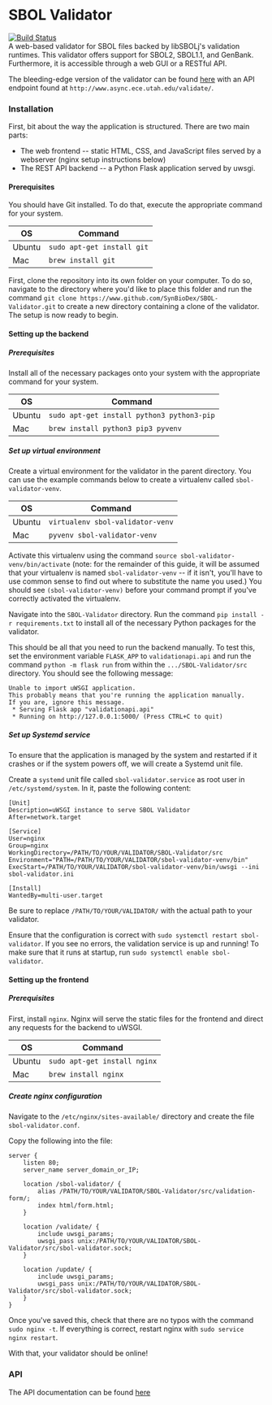 # SBOL Validator
[![Build Status](https://travis-ci.org/SynBioDex/SBOL-Validator.svg?branch=master)](https://travis-ci.org/SynBioDex/SBOL-Validator)  
A web-based validator for SBOL files backed by libSBOLj's validation runtimes. This validator offers support for SBOL2, SBOL1.1, and GenBank.
Furthermore, it is accessible through a web GUI or a RESTful API. 

The bleeding-edge version of the validator can be found [here](http://www.async.ece.utah.edu/sbol-validator/) with an API endpoint found at `http://www.async.ece.utah.edu/validate/`.

### Installation
First, bit about the way the application is structured.
There are two main parts:
 - The web frontend -- static HTML, CSS, and JavaScript files served by a webserver (nginx setup instructions below)
 - The REST API backend -- a Python Flask application served by uwsgi.

#### Prerequisites
You should have Git installed. To do that, execute the appropriate command for your system.

| OS | Command |
| --- | --- |
| Ubuntu | `sudo apt-get install git` |
| Mac | `brew install git` |

First, clone the repository into its own folder on your computer. To do so, navigate to the directory where you'd like to place this folder and run the command `git clone https://www.github.com/SynBioDex/SBOL-Validator.git` to create a new directory containing a clone of the validator. The setup is now ready to begin. 

#### Setting up the backend
##### Prerequisites
Install all of the necessary packages onto your system with the appropriate command for your system.

| OS | Command |
| --- | --- |
| Ubuntu | `sudo apt-get install python3 python3-pip` |
| Mac | `brew install python3 pip3 pyvenv` |

##### Set up virtual environment
Create a virtual environment for the validator in the parent directory. You can use the example commands below to create a virtualenv called `sbol-validator-venv`.

| OS | Command |
| --- | --- |
| Ubuntu | `virtualenv sbol-validator-venv` |
| Mac | `pyvenv sbol-validator-venv` |

Activate this virtualenv using the command `source sbol-validator-venv/bin/activate` (note: for the remainder of this guide, it will be assumed that your virtualenv is named `sbol-validator-venv` -- if it isn't, you'll have to use common sense to find out where to substitute the name you used.) You should see `(sbol-validator-venv)` before your command prompt if you've correctly activated the virtualenv. 

Navigate into the `SBOL-Validator` directory. Run the command `pip install -r requirements.txt` to install all of the necessary Python packages for the validator. 

This should be all that you need to run the backend manually. To test this, set the environment variable `FLASK_APP` to `validationapi.api` and run the command `python -m flask run` from within the `.../SBOL-Validator/src` directory. You should see the following message:

```
Unable to import uWSGI application.
This probably means that you're running the application manually.
If you are, ignore this message.
 * Serving Flask app "validationapi.api"
 * Running on http://127.0.0.1:5000/ (Press CTRL+C to quit)
```

##### Set up Systemd service
To ensure that the application is managed by the system and restarted if it crashes or if the system powers off, we will create a Systemd unit file.

Create a `systemd` unit file called `sbol-validator.service` as root user in `/etc/systemd/system`. In it, paste the following content: 

```
[Unit]
Description=uWSGI instance to serve SBOL Validator
After=network.target

[Service]
User=nginx
Group=nginx
WorkingDirectory=/PATH/TO/YOUR/VALIDATOR/SBOL-Validator/src
Environment="PATH=/PATH/TO/YOUR/VALIDATOR/sbol-validator-venv/bin"
ExecStart=/PATH/TO/YOUR/VALIDATOR/sbol-validator-venv/bin/uwsgi --ini sbol-validator.ini

[Install]
WantedBy=multi-user.target
```

Be sure to replace `/PATH/TO/YOUR/VALIDATOR/` with the actual path to your validator.

Ensure that the configuration is correct with `sudo systemctl restart sbol-validator`. If you see no errors, the validation service is up and running! To make sure that it runs at startup, run `sudo systemctl enable sbol-validator`. 

#### Setting up the frontend
##### Prerequisites
First, install `nginx`. Nginx will serve the static files for the frontend and direct any requests for the backend to uWSGI.

| OS | Command |
| --- | --- |
| Ubuntu | `sudo apt-get install nginx` |
| Mac | `brew install nginx` |

##### Create nginx configuration
Navigate to the `/etc/nginx/sites-available/` directory and create the file `sbol-validator.conf`.

Copy the following into the file:

```
server {
    listen 80;
    server_name server_domain_or_IP;
   
    location /sbol-validator/ {
        alias /PATH/TO/YOUR/VALIDATOR/SBOL-Validator/src/validation-form/;
        index html/form.html;
    }
    
    location /validate/ {
        include uwsgi_params;
        uwsgi_pass unix:/PATH/TO/YOUR/VALIDATOR/SBOL-Validator/src/sbol-validator.sock;
    }
    
    location /update/ {
        include uwsgi_params;
        uwsgi_pass unix:/PATH/TO/YOUR/VALIDATOR/SBOL-Validator/src/sbol-validator.sock;
    }
}
```

Once you've saved this, check that there are no typos with the command `sudo nginx -t`. If everything is correct, restart nginx with `sudo service nginx restart`.

With that, your validator should be online!


### API
The API documentation can be found [here](http://synbiodex.github.io/SBOL-Validator)
